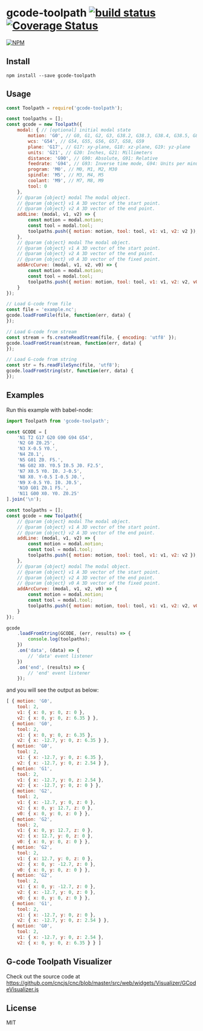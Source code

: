 # gcode-toolpath [![build status](https://travis-ci.org/cncjs/gcode-toolpath.svg?branch=master)](https://travis-ci.org/cncjs/gcode-toolpath) [![Coverage Status](https://coveralls.io/repos/github/cncjs/gcode-toolpath/badge.svg?branch=master)](https://coveralls.io/github/cncjs/gcode-toolpath?branch=master)

[![NPM](https://nodei.co/npm/gcode-toolpath.png?downloads=true&stars=true)](https://www.npmjs.com/package/gcode-toolpath)

## Install

`npm install --save gcode-toolpath`

## Usage

```js
const Toolpath = require('gcode-toolpath');

const toolpaths = [];
const gcode = new Toolpath({
    modal: { // [optional] initial modal state
        motion: 'G0', // G0, G1, G2, G3, G38.2, G38.3, G38.4, G38.5, G80
        wcs: 'G54', // G54, G55, G56, G57, G58, G59
        plane: 'G17', // G17: xy-plane, G18: xz-plane, G19: yz-plane
        units: 'G21', // G20: Inches, G21: Millimeters
        distance: 'G90', // G90: Absolute, G91: Relative
        feedrate: 'G94', // G93: Inverse time mode, G94: Units per minute, G95: Units per rev
        program: 'M0', // M0, M1, M2, M30
        spindle: 'M5', // M3, M4, M5
        coolant: 'M9', // M7, M8, M9
        tool: 0
    },
    // @param {object} modal The modal object.
    // @param {object} v1 A 3D vector of the start point.
    // @param {object} v2 A 3D vector of the end point.
    addLine: (modal, v1, v2) => {
        const motion = modal.motion;
        const tool = modal.tool;
        toolpaths.push({ motion: motion, tool: tool, v1: v1, v2: v2 });
    },
    // @param {object} modal The modal object.
    // @param {object} v1 A 3D vector of the start point.
    // @param {object} v2 A 3D vector of the end point.
    // @param {object} v0 A 3D vector of the fixed point.
    addArcCurve: (modal, v1, v2, v0) => {
        const motion = modal.motion;
        const tool = modal.tool;
        toolpaths.push({ motion: motion, tool: tool, v1: v1, v2: v2, v0: v0 });
    }
});

// Load G-code from file
const file = 'example.nc';
gcode.loadFromFile(file, function(err, data) {
});

// Load G-code from stream
const stream = fs.createReadStream(file, { encoding: 'utf8' });
gcode.loadFromStream(stream, function(err, data) {
});

// Load G-code from string
const str = fs.readFileSync(file, 'utf8');
gcode.loadFromString(str, function(err, data) {
});
```

## Examples

Run this example with babel-node:
```js
import Toolpath from 'gcode-toolpath';

const GCODE = [
    'N1 T2 G17 G20 G90 G94 G54',
    'N2 G0 Z0.25',
    'N3 X-0.5 Y0.',
    'N4 Z0.1',
    'N5 G01 Z0. F5.',
    'N6 G02 X0. Y0.5 I0.5 J0. F2.5',
    'N7 X0.5 Y0. I0. J-0.5',
    'N8 X0. Y-0.5 I-0.5 J0.',
    'N9 X-0.5 Y0. I0. J0.5',
    'N10 G01 Z0.1 F5.',
    'N11 G00 X0. Y0. Z0.25'
].join('\n');

const toolpaths = [];
const gcode = new Toolpath({
    // @param {object} modal The modal object.
    // @param {object} v1 A 3D vector of the start point.
    // @param {object} v2 A 3D vector of the end point.
    addLine: (modal, v1, v2) => {
        const motion = modal.motion;
        const tool = modal.tool;
        toolpaths.push({ motion: motion, tool: tool, v1: v1, v2: v2 });
    },
    // @param {object} modal The modal object.
    // @param {object} v1 A 3D vector of the start point.
    // @param {object} v2 A 3D vector of the end point.
    // @param {object} v0 A 3D vector of the fixed point.
    addArcCurve: (modal, v1, v2, v0) => {
        const motion = modal.motion;
        const tool = modal.tool;
        toolpaths.push({ motion: motion, tool: tool, v1: v1, v2: v2, v0: v0 });
    }
});

gcode
    .loadFromString(GCODE, (err, results) => {
        console.log(toolpaths);
    })
    .on('data', (data) => {
        // 'data' event listener
    })
    .on('end', (results) => {
        // 'end' event listener
    });
```

and you will see the output as below:
```js
[ { motion: 'G0',
    tool: 2,
    v1: { x: 0, y: 0, z: 0 },
    v2: { x: 0, y: 0, z: 6.35 } },
  { motion: 'G0',
    tool: 2,
    v1: { x: 0, y: 0, z: 6.35 },
    v2: { x: -12.7, y: 0, z: 6.35 } },
  { motion: 'G0',
    tool: 2,
    v1: { x: -12.7, y: 0, z: 6.35 },
    v2: { x: -12.7, y: 0, z: 2.54 } },
  { motion: 'G1',
    tool: 2,
    v1: { x: -12.7, y: 0, z: 2.54 },
    v2: { x: -12.7, y: 0, z: 0 } },
  { motion: 'G2',
    tool: 2,
    v1: { x: -12.7, y: 0, z: 0 },
    v2: { x: 0, y: 12.7, z: 0 },
    v0: { x: 0, y: 0, z: 0 } },
  { motion: 'G2',
    tool: 2,
    v1: { x: 0, y: 12.7, z: 0 },
    v2: { x: 12.7, y: 0, z: 0 },
    v0: { x: 0, y: 0, z: 0 } },
  { motion: 'G2',
    tool: 2,
    v1: { x: 12.7, y: 0, z: 0 },
    v2: { x: 0, y: -12.7, z: 0 },
    v0: { x: 0, y: 0, z: 0 } },
  { motion: 'G2',
    tool: 2,
    v1: { x: 0, y: -12.7, z: 0 },
    v2: { x: -12.7, y: 0, z: 0 },
    v0: { x: 0, y: 0, z: 0 } },
  { motion: 'G1',
    tool: 2,
    v1: { x: -12.7, y: 0, z: 0 },
    v2: { x: -12.7, y: 0, z: 2.54 } },
  { motion: 'G0',
    tool: 2,
    v1: { x: -12.7, y: 0, z: 2.54 },
    v2: { x: 0, y: 0, z: 6.35 } } ]
```

## G-code Toolpath Visualizer
Check out the source code at https://github.com/cncjs/cnc/blob/master/src/web/widgets/Visualizer/GCodeVisualizer.js

## License

MIT
